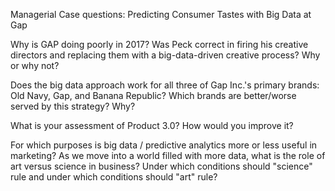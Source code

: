 Managerial Case questions: Predicting Consumer Tastes with Big Data at Gap

Why is GAP doing poorly in 2017? Was Peck correct in firing his creative directors and replacing them with a big-data-driven creative process? Why or why not?

Does the big data approach work for all three of Gap Inc.'s primary brands: Old Navy, Gap, and Banana Republic? Which brands are better/worse served by this strategy? Why?

What is your assessment of Product 3.0? How would you improve it?

For which purposes is big data / predictive analytics more or less useful in marketing? As we move into a world filled with more data, what is the role of art versus science in business? Under which conditions should "science" rule and under which conditions should "art" rule?


